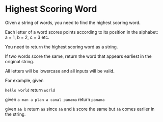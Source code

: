 # Highest Scoring Word

Given a string of words, you need to find the highest scoring word.

Each letter of a word scores points according to its position in the alphabet: a = 1, b = 2, c = 3 etc.

You need to return the highest scoring word as a string.

If two words score the same, return the word that appears earliest in the original string.

All letters will be lowercase and all inputs will be valid.

For example, given

`hello world` return `world`  

given `a man a plan a canal panama` return `panama`

given `aa b` return `aa` since `aa` and `b` score the same but `aa` comes earlier in the string.
